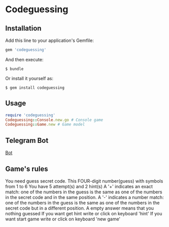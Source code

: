 # Codeguessing

## Installation

Add this line to your application's Gemfile:

```ruby
gem 'codeguessing'
```

And then execute:

    $ bundle

Or install it yourself as:

    $ gem install codeguessing

## Usage

```ruby
require 'codeguessing'
Codeguessing::Console.new.go # Console game
Codeguessing::Game.new # Game model
```
## Telegram Bot

[Bot](https://telegram.me/CodeguessingBot)

## Game's rules
You need guess secret code. This FOUR-digit number(guess) with symbols from 1 to 6
You have 5 attempt(s) and 2 hint(s)
A '+' indicates an exact match: one of the numbers in the guess is the same as one of the numbers in the secret code and in the same position.
A '-' indicates a number match: one of the numbers in the guess is the same as one of the numbers in the secret code but in a different position.
A empty answer means that you nothing guessed
If you want get hint write or click on keyboard 'hint'
If you want start game write or click on keyboard 'new game'
